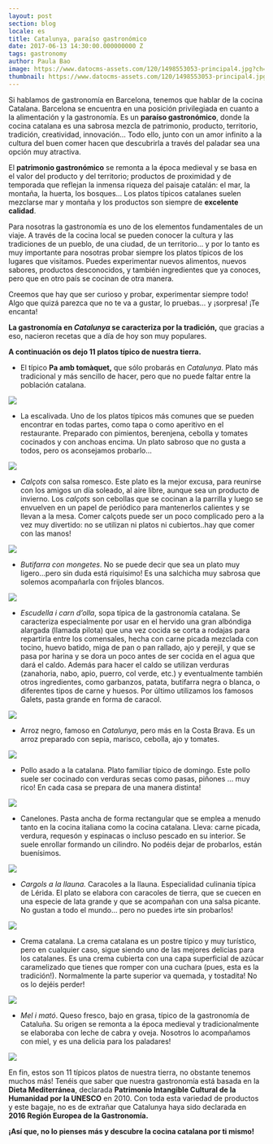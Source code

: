 ```yaml
---
layout: post
section: blog
locale: es
title: Catalunya, paraíso gastronómico
date: 2017-06-13 14:30:00.000000000 Z
tags: gastronomy
author: Paula Bao
image: https://www.datocms-assets.com/120/1498553053-principal4.jpg?ch=DPR%2CWidth&auto=format&w=1024&fm=pjpg&auto=compress%2Cenhance
thumbnail: https://www.datocms-assets.com/120/1498553053-principal4.jpg?ch=DPR%2CWidth&auto=format&w=105&fm=pjpg&auto=compress%2Cenhance
---
```


Si hablamos de gastronomía en Barcelona, tenemos que hablar de la cocina Catalana. Barcelona se encuentra en una posición privilegiada en cuanto a la alimentación y la gastronomía. Es un **paraíso gastronómico**, donde la cocina catalana es una sabrosa mezcla de patrimonio, producto, territorio, tradición, creatividad, innovación… Todo ello, junto con un amor infinito a la cultura del buen comer hacen que descubrirla a través del paladar sea una opción muy atractiva.

El **patrimonio gastronómico** se remonta a la época medieval y se basa en el valor del producto y del territorio; productos de proximidad y de temporada que reflejan la inmensa riqueza del paisaje catalán: el mar, la montaña, la huerta, los bosques… Los platos típicos catalanes suelen mezclarse mar y montaña y los productos son siempre de **excelente calidad**.

<!--more-->

Para nosotras la gastronomía es uno de los elementos fundamentales de un viaje. A través de la cocina local se pueden conocer la cultura y las tradiciones de un pueblo, de una ciudad, de un territorio... y por lo tanto es muy importante para nosotras probar siempre los platos típicos de los lugares que visitamos. Puedes experimentar nuevos alimentos, nuevos sabores, productos desconocidos, y también ingredientes que ya conoces, pero que en otro país se cocinan de otra manera. 

Creemos que hay que ser curioso y probar, experimentar siempre todo! Algo que quizá parezca que no te va a gustar, lo pruebas… y ¡sorpresa! ¡Te encanta!

**La gastronomía en *Catalunya* se caracteriza por la tradición,** que gracias a eso, nacieron recetas que a día de hoy son muy populares. 

**A continuación os dejo 11 platos típico de nuestra tierra.**

- El típico **Pa amb tomàquet,** que sólo probarás en *Catalunya*. Plato más tradicional y más sencillo de hacer, pero que no puede faltar entre la población catalana. 

![](https://www.datocms-assets.com/120/1499182163-1paambtomaquet.jpg?ch=DPR%2CWidth&auto=format)

- La escalivada. Uno de los platos típicos más comunes que se pueden encontrar en todas partes, como tapa o como aperitivo en el restaurante. Preparado con pimientos, berenjena, cebolla y tomates cocinados y con anchoas encima. Un plato sabroso que no gusta a todos, pero os aconsejamos probarlo…

![](https://www.datocms-assets.com/120/1499182163-2escalivada.png?ch=DPR%2CWidth&auto=format)

- *Calçots* con salsa romesco. Este plato es la mejor excusa, para reunirse con los amigos un día soleado, al aire libre, aunque sea un producto de invierno. Los *calçots* son cebollas que se cocinan a la parrilla y luego se envuelven en un papel de periódico para mantenerlos calientes y se llevan a la mesa. Comer calçots puede ser un poco complicado pero a la vez muy divertido: no se utilizan ni platos ni cubiertos..hay que comer con las manos! 

![](https://www.datocms-assets.com/120/1499182451-3calcots.jpg?ch=DPR%2CWidth&auto=format)

- *Butifarra con mongetes*. No se puede decir que sea un plato muy ligero…pero sin duda está riquísimo! Es una salchicha muy sabrosa que solemos acompañarla con frijoles blancos. 

![](https://www.datocms-assets.com/120/1499182163-4botifarraambmongetes.jpg?ch=DPR%2CWidth&auto=format)

- *Escudella i carn d’olla*, sopa típica de la gastronomía catalana. Se caracteriza especialmente por usar en el hervido una gran albóndiga alargada (llamada pilota) que una vez cocida se corta a rodajas para repartirla entre los comensales, hecha con carne picada mezclada con tocino, huevo batido, miga de pan o pan rallado, ajo y perejil, y que se pasa por harina y se dora un poco antes de ser cocida en el agua que dará el caldo. Además para hacer el caldo se utilizan verduras (zanahoria, nabo, apio, puerro, col verde, etc.) y eventualmente también otros ingredientes, como garbanzos, patata, butifarra negra o blanca, o diferentes tipos de carne y huesos. Por último utilizamos los famosos Galets, pasta grande en forma de caracol. 

![](https://www.datocms-assets.com/120/1499182163-5escudella.jpg?ch=DPR%2CWidth&auto=format)

- Arroz negro, famoso en *Catalunya*, pero más en la Costa Brava. Es un arroz preparado con sepia, marisco, cebolla, ajo y tomates.

![](https://www.datocms-assets.com/120/1499182163-6arroznegro.jpg?ch=DPR%2CWidth&auto=format)

- Pollo asado a la catalana. Plato familiar típico de domingo.  Este pollo suele ser cocinado con verduras secas como pasas, piñones … muy rico! En cada casa se prepara de una manera distinta!

![](https://www.datocms-assets.com/120/1499182163-7polloalacatalana.jpg?ch=DPR%2CWidth&auto=format)

- Canelones. Pasta ancha de forma rectangular que se emplea a menudo tanto en la cocina italiana como la cocina catalana. Lleva: carne picada, verdura, requesón y espinacas o incluso pescado en su interior. Se suele enrollar formando un cilindro. No podéis dejar de probarlos, están buenísimos. 

![](https://www.datocms-assets.com/120/1499182163-8canelones.jpg?ch=DPR%2CWidth&auto=format)

- *Cargols a la llauna.* Caracoles a la llauna. Especialidad culinania típica de Lérida. El plato se elabora con caracoles de tierra, que se cuecen en una especie de lata grande y que se acompañan con una salsa picante. No gustan a todo el mundo... pero no puedes irte sin probarlos!

![](https://www.datocms-assets.com/120/1499182163-9cargolsalallauna.jpg?ch=DPR%2CWidth&auto=format)

- Crema catalana. La crema catalana es un postre típico y muy turístico, pero en cualquier caso, sigue siendo uno de las mejores delicias para los catalanes. Es una crema cubierta con una capa superficial de azúcar caramelizado que tienes que romper con una cuchara (pues, esta es la tradición!). Normalmente la parte superior va quemada, y tostadita! No os lo dejéis perder!

![](https://www.datocms-assets.com/120/1499182163-10cremacatalana.jpg?ch=DPR%2CWidth&auto=format)

- *Mel i mató*. Queso fresco, bajo en grasa, típico de la gastronomía de Cataluña. Su origen se remonta a la época medieval y tradicionalmente se elaboraba con leche de cabra y oveja. Nosotros lo acompañamos con miel, y es una delicia para los paladares!

![](https://www.datocms-assets.com/120/1499182163-11melimato.png?ch=DPR%2CWidth&auto=format)

En fin, estos son 11 típicos platos de nuestra tierra, no obstante tenemos muchos más! Tenéis que saber que nuestra gastronomía está basada en la **Dieta Mediterránea**, declarada **Patrimonio Intangible Cultural de la Humanidad por la UNESCO** en 2010. Con toda esta variedad de productos y este bagaje, no es de extrañar que Catalunya haya sido declarada en **2016 Región Europea de la Gastronomía.**

**¡Así que, no lo pienses más y descubre la cocina catalana por ti mismo!**
